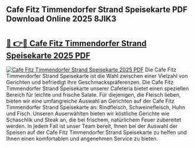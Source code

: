 ## Cafe Fitz Timmendorfer Strand Speisekarte PDF Download Online 2025 8JlK3

# <h2><a href="http://gc8kcpe.nevu.top/?p=Cafe+Fitz+Timmendorfer+Strand+Speisekarte">🔗 👉🔴 Cafe Fitz Timmendorfer Strand Speisekarte 2025 PDF</a></h2>

[![Cafe Fitz Timmendorfer Strand Speisekarte 2025 PDF](https://i.imgur.com/dBaPXMq.png)](http://gc8kcpe.nevu.top/?p=Cafe+Fitz+Timmendorfer+Strand+Speisekarte)
Die Cafe Fitz Timmendorfer Strand Speisekarte ist die Wahl zwischen einer Vielzahl von Gerichten und befriedigt Ihre Geschmackspräferenzen. Die Cafe Fitz Timmendorfer Strand Speisekarte unserer Cafeteria bietet einen speziellen Bereich für leichte und frische Salate. Für diejenigen, die Fleisch lieben, bieten wir eine umfangreiche Auswahl an Gerichten auf der Cafe Fitz Timmendorfer Strand Speisekarte an: Rindfleisch, Schweinefleisch, Huhn und Fisch. Unseren Auserwählten bieten wir köstliche Gerichte wie Schaschlik und Steak an, die bei frischem, natürlichem Feuer zubereitet werden. In jedem Fall ist unser Team bereit, Ihnen bei der Auswahl der Speisen auf der Cafe Fitz Timmendorfer Strand Speisekarte zu helfen und Ihnen einen komfortablen und angenehmen Service zu bieten.
